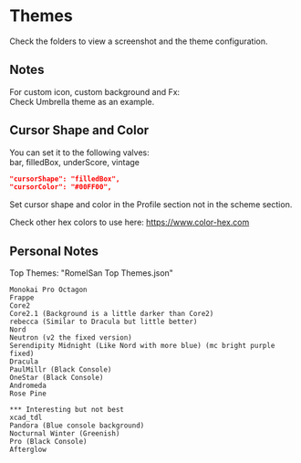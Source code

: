 # Themes
Check the folders to view a screenshot and the theme configuration.

## Notes
For custom icon, custom background and Fx:  
Check Umbrella theme as an example.  

## Cursor Shape and Color
You can set it to the following valves:  
bar, filledBox, underScore, vintage  
```json
"cursorShape": "filledBox",
"cursorColor": "#00FF00",
```
Set cursor shape and color in the Profile section not in the scheme section.  

Check other hex colors to use here: https://www.color-hex.com

## Personal Notes

Top Themes: "RomelSan Top Themes.json"

```
Monokai Pro Octagon
Frappe
Core2
Core2.1 (Background is a little darker than Core2)
rebecca (Similar to Dracula but little better)
Nord
Neutron (v2 the fixed version)
Serendipity Midnight (Like Nord with more blue) (mc bright purple fixed)
Dracula
PaulMillr (Black Console)
OneStar (Black Console)
Andromeda
Rose Pine

*** Interesting but not best
xcad_tdl
Pandora (Blue console background)
Nocturnal Winter (Greenish)
Pro (Black Console)
Afterglow
```

